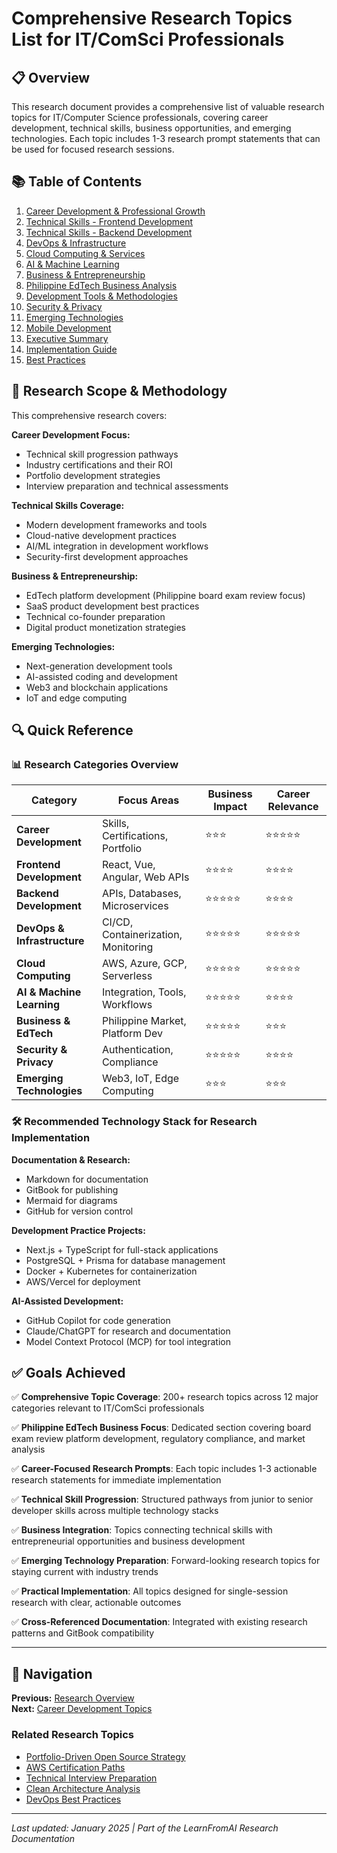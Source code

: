 # Comprehensive Research Topics List for IT/ComSci Professionals

## 📋 Overview

This research document provides a comprehensive list of valuable research topics for IT/Computer Science professionals, covering career development, technical skills, business opportunities, and emerging technologies. Each topic includes 1-3 research prompt statements that can be used for focused research sessions.

## 📚 Table of Contents

1. [Career Development & Professional Growth](./career-development-topics.md)
2. [Technical Skills - Frontend Development](./frontend-development-topics.md)
3. [Technical Skills - Backend Development](./backend-development-topics.md)
4. [DevOps & Infrastructure](./devops-infrastructure-topics.md)
5. [Cloud Computing & Services](./cloud-computing-topics.md)
6. [AI & Machine Learning](./ai-machine-learning-topics.md)
7. [Business & Entrepreneurship](./business-entrepreneurship-topics.md)
8. [Philippine EdTech Business Analysis](./philippine-edtech-business.md)
9. [Development Tools & Methodologies](./development-tools-methodologies.md)
10. [Security & Privacy](./security-privacy-topics.md)
11. [Emerging Technologies](./emerging-technologies-topics.md)
12. [Mobile Development](./mobile-development-topics.md)
13. [Executive Summary](./executive-summary.md)
14. [Implementation Guide](./implementation-guide.md)
15. [Best Practices](./best-practices.md)

## 🎯 Research Scope & Methodology

This comprehensive research covers:

**Career Development Focus:**
- Technical skill progression pathways
- Industry certifications and their ROI
- Portfolio development strategies
- Interview preparation and technical assessments

**Technical Skills Coverage:**
- Modern development frameworks and tools
- Cloud-native development practices
- AI/ML integration in development workflows
- Security-first development approaches

**Business & Entrepreneurship:**
- EdTech platform development (Philippine board exam review focus)
- SaaS product development best practices
- Technical co-founder preparation
- Digital product monetization strategies

**Emerging Technologies:**
- Next-generation development tools
- AI-assisted coding and development
- Web3 and blockchain applications
- IoT and edge computing

## 🔍 Quick Reference

### 📊 Research Categories Overview

| Category | Focus Areas | Business Impact | Career Relevance |
|----------|-------------|-----------------|------------------|
| **Career Development** | Skills, Certifications, Portfolio | ⭐⭐⭐ | ⭐⭐⭐⭐⭐ |
| **Frontend Development** | React, Vue, Angular, Web APIs | ⭐⭐⭐⭐ | ⭐⭐⭐⭐ |
| **Backend Development** | APIs, Databases, Microservices | ⭐⭐⭐⭐⭐ | ⭐⭐⭐⭐ |
| **DevOps & Infrastructure** | CI/CD, Containerization, Monitoring | ⭐⭐⭐⭐⭐ | ⭐⭐⭐⭐⭐ |
| **Cloud Computing** | AWS, Azure, GCP, Serverless | ⭐⭐⭐⭐⭐ | ⭐⭐⭐⭐⭐ |
| **AI & Machine Learning** | Integration, Tools, Workflows | ⭐⭐⭐⭐⭐ | ⭐⭐⭐⭐ |
| **Business & EdTech** | Philippine Market, Platform Dev | ⭐⭐⭐⭐⭐ | ⭐⭐⭐ |
| **Security & Privacy** | Authentication, Compliance | ⭐⭐⭐⭐⭐ | ⭐⭐⭐⭐ |
| **Emerging Technologies** | Web3, IoT, Edge Computing | ⭐⭐⭐ | ⭐⭐⭐ |

### 🛠️ Recommended Technology Stack for Research Implementation

**Documentation & Research:**
- Markdown for documentation
- GitBook for publishing
- Mermaid for diagrams
- GitHub for version control

**Development Practice Projects:**
- Next.js + TypeScript for full-stack applications
- PostgreSQL + Prisma for database management
- Docker + Kubernetes for containerization
- AWS/Vercel for deployment

**AI-Assisted Development:**
- GitHub Copilot for code generation
- Claude/ChatGPT for research and documentation
- Model Context Protocol (MCP) for tool integration

## ✅ Goals Achieved

✅ **Comprehensive Topic Coverage**: 200+ research topics across 12 major categories relevant to IT/ComSci professionals

✅ **Philippine EdTech Business Focus**: Dedicated section covering board exam review platform development, regulatory compliance, and market analysis

✅ **Career-Focused Research Prompts**: Each topic includes 1-3 actionable research statements for immediate implementation

✅ **Technical Skill Progression**: Structured pathways from junior to senior developer skills across multiple technology stacks

✅ **Business Integration**: Topics connecting technical skills with entrepreneurial opportunities and business development

✅ **Emerging Technology Preparation**: Forward-looking research topics for staying current with industry trends

✅ **Practical Implementation**: All topics designed for single-session research with clear, actionable outcomes

✅ **Cross-Referenced Documentation**: Integrated with existing research patterns and GitBook compatibility

---

## 🔗 Navigation

**Previous:** [Research Overview](../../README.md)  
**Next:** [Career Development Topics](./career-development-topics.md)

### Related Research Topics

- [Portfolio-Driven Open Source Strategy](../../career/portfolio-driven-open-source-strategy/README.md)
- [AWS Certification Paths](../../career/aws-certification-fullstack-devops/README.md)
- [Technical Interview Preparation](../../career/technical-interview-questions/README.md)
- [Clean Architecture Analysis](../../architecture/clean-architecture-analysis/README.md)
- [DevOps Best Practices](../../devops/README.md)

---

*Last updated: January 2025 | Part of the LearnFromAI Research Documentation*
